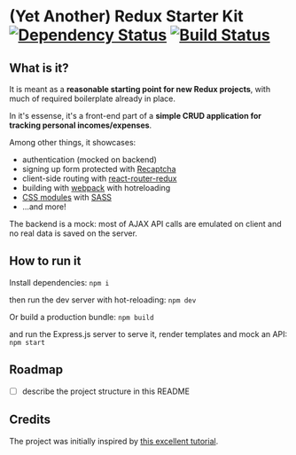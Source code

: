 # (Yet Another) Redux Starter Kit [![Dependency Status](https://david-dm.org/dmitru/redux-bootstrap-starter-kit.svg)](https://david-dm.org/dmitru/redux-bootstrap-starter-kit) [![Build Status](https://travis-ci.org/dmitru/redux-bootstrap-starter-kit.svg?branch=master)](https://travis-ci.org/dmitru/redux-bootstrap-starter-kit)
 

## What is it?

It is meant as a **reasonable starting point for new Redux projects**, with much of required boilerplate already in place. 

In it's essense, it's a front-end part of a **simple CRUD application for tracking personal incomes/expenses**.

Among other things, it showcases:

- authentication (mocked on backend)
- signing up form protected with [Recaptcha](https://www.google.com/recaptcha/intro/index.html)
- client-side routing with [react-router-redux](https://github.com/reactjs/react-router-redux)
- building with [webpack](https://webpack.github.io/) with hotreloading
- [CSS modules](http://glenmaddern.com/articles/css-modules) with [SASS](http://sass-lang.com/)
- ...and more!

The backend is a mock: most of AJAX API calls are emulated on client and no real data is saved on the server.   
 

## How to run it


Install dependencies:
``npm i`` 

then run the dev server with hot-reloading:
``npm dev``

Or build a production bundle:
``npm build``

and run the Express.js server to serve it, render templates and mock an API:
``npm start``

## Roadmap

- [ ] describe the project structure in this README

## Credits

The project was initially inspired by [this excellent tutorial](http://spapas.github.io/2016/03/02/react-redux-tutorial/).
